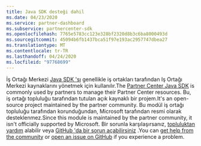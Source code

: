 ```yaml
---
title: Java SDK desteği dahil
ms.date: 04/23/2020
ms.service: partner-dashboard
ms.subservice: partnercenter-sdk
ms.openlocfilehash: 7765e5783cc123e328bf2320d8b3c6ba8000493d
ms.sourcegitcommit: 45094b6fb1437bca51f97e193ac2957747dbea27
ms.translationtype: MT
ms.contentlocale: tr-TR
ms.lasthandoff: 04/24/2020
ms.locfileid: "97768699"
---
```

<span data-ttu-id="98c4a-102">İş Ortağı Merkezi [Java SDK 'sı](https://github.com/microsoft/partner-center-java) genellikle iş ortakları tarafından Iş Ortağı Merkezi kaynaklarını yönetmek için kullanılır.</span><span class="sxs-lookup"><span data-stu-id="98c4a-102">The [Partner Center Java SDK](https://github.com/microsoft/partner-center-java) is commonly used by partners to manage their Partner Center resources.</span></span> <span data-ttu-id="98c4a-103">Bu, iş ortağı topluluğu tarafından tutulan açık kaynaklı bir projem.</span><span class="sxs-lookup"><span data-stu-id="98c4a-103">It's an open-source project maintained by the partner community.</span></span> <span data-ttu-id="98c4a-104">Bu modül iş ortağı topluluğu tarafından korunduğundan, Microsoft tarafından resmi olarak desteklenmez.</span><span class="sxs-lookup"><span data-stu-id="98c4a-104">Since this module is maintained by the partner community, it isn't officially supported by Microsoft.</span></span> <span data-ttu-id="98c4a-105">Bir sorunla karşılaşırsanız, [topluluktan yardım](https://stackoverflow.com/questions/tagged/partner+center) alabilir veya [GitHub 'da bir sorun açabilirsiniz](https://github.com/microsoft/partner-center-java/issues) .</span><span class="sxs-lookup"><span data-stu-id="98c4a-105">You can [get help from the community](https://stackoverflow.com/questions/tagged/partner+center) or [open an issue on GitHub](https://github.com/microsoft/partner-center-java/issues) if you experience a problem.</span></span>
